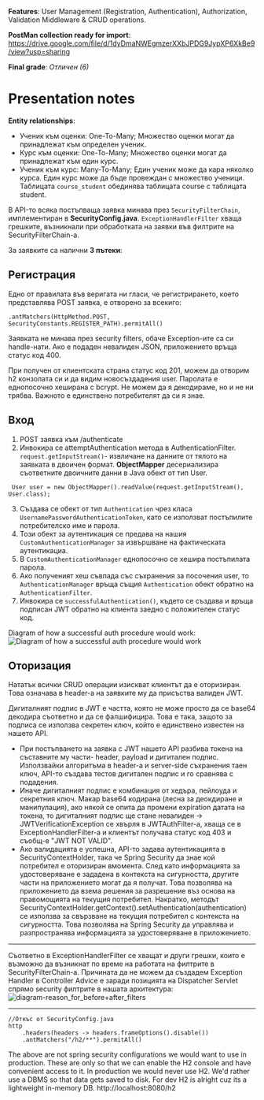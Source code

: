 **Features**: User Management (Registration, Authentication), Authorization, Validation Middleware & CRUD operations.

**PostMan collection ready for import**: https://drive.google.com/file/d/1dyDmaNWEgmzerXXbJPDG9JypXP6XkBe9/view?usp=sharing

**Final grade**: *Отличен (6)*

# Presentation notes

**Entity relationships**:
- Ученик към оценки: One-To-Many; Множество оценки могат да принадлежат към определен ученик.
- Курс към оценки: One-To-Many; Множество оценки могат да принадлежат към един курс.
- Ученик към курс: Many-To-Many; Един ученик може да кара няколко курса. Един курс може да бъде провеждан с множество ученици. Таблицата `course_student` обединява таблицата course с таблицата student.

В API-то всяка постъпваща заявка минава през `SecurityFilterChain`, имплементиран в **SecurityConfig.java**. `ExceptionHandlerFilter` хваща грешките, възникнали при обработката на заявки във филтрите на SecurityFilterChain-а.

За заявките са налични **3 пътеки**:

## Регистрация

Едно от правилата във веригата ни гласи, че регистрирането, което представлява POST заявка, е отворено за всекиго:

`.antMatchers(HttpMethod.POST, SecurityConstants.REGISTER_PATH).permitAll()`

Заявката не минава през security filters, обаче Exception-ите са си handle-нати. Ако е подаден невалиден JSON, приложението връща статус код 400.

При получен от клиентската страна статус код 201, можем да отворим h2 конзолата си и да видим новосъздадения user. Паролата е еднопосочно хеширана с bcrypt. Не можем да я декодираме, но и не ни трябва. Важното е единствено потребителят да си я знае.

## Вход

1. POST заявка към /authenticate
2. Инвокира се attemptAuthentication метода в AuthenticationFilter.
   `request.getInputStream()`- извличане на данните от тялото на заявката в двоичен формат.
   **ObjectMapper** десериализира съответните двоичните данни в Java обект от тип User.

```
 User user = new ObjectMapper().readValue(request.getInputStream(), User.class);
```

3. Създава се обект от тип `Authentication` чрез класа `UsernamePasswordAuthenticationToken`, като се използват постъпилите потребителско име и парола.
4. Този обект за аутентикация се предава на нашия `CustomAuthenticationManager` за извършване на фактическата аутентикациа.
5. В `CustomAuthenticationManager` еднопосочно се хешира постъпилата парола.
6. Ако полученият хеш съвпада със съхранения за посочения user, то `AuthenticationManager` връща същия `Authentication` обект обратно на `AuthenticationFilter`.
7. Инвокира се `successfulAuthentication()`, където се създава и връща подписан JWT обратно на клиента заедно с положителен статус код.

Diagram of how a successful auth procedure would work:
![Diagram of how a successful auth procedure would work](https://github.com/IsmailSalehCode/backend-grading/assets/55927975/1eb04d62-772f-4062-b4e5-8bb16822923c)

## Оторизация

Нататък всички CRUD операции изискват клиентът да е оторизиран. Това означава в header-а на заявките му да присъства валиден JWT.

Дигиталният подпис в JWT е частта, която не може просто да се base64 декодира съответно и да се фалшифицира. Това е така, защото за подписа се използва секретен ключ, който е единствено известен на нашето API.

- При постъпването на заявка с JWT нашето API разбива токена на съставните му части- header, payload и дигитален подпис. Използвайки алгоритъма в header-a и server-side съхранения таен ключ, API-то създава тестов дигитален подпис и го сравнява с подадения.
- Иначе дигиталният подпис е комбинация от хедъра, пейлоуда и секретния ключ. Макар base64 кодирана (лесна за деокдиране и манипулация), ако някой се опита да промени expiration датата на токена, то дигиталният подпис ще стане невалиден -> JWTVerificationException се хвърля в JWTAuthFilter-а, хваща се в ExceptionHandlerFilter-а и клиентът получава статус код 403 и съобщ-е "JWT NOT VALID".
- Ако валидацията е успешна, API-то задава аутентикацията в SecurityContextHolder, така че Spring Security да знае кой потребител е оторизиран вмомента. След като информацията за удостоверяване е зададена в контекста на сигурността, другите части на приложението могат да я получат. Това позволява на приложението да взема решения за разрешение въз основа на правомощията на текущия потребител. Накратко, методът SecurityContextHolder.getContext().setAuthentication(authentication) се използва за свързване на текущия потребител с контекста на сигурността. Това позволява на Spring Security да управлява и разпространява информацията за удостоверяване в приложението.

---

Съответно в ExceptionHandlerFilter се хващат и други грешки, които е възможно да възникнат по време на работата на филтрите в SecurityFilterChain-а. Причината да не можем да създадем Exception Handler в Controller Advice е заради позицията на Dispatcher Servlet спрямо security филтрите в нашата архитектура:
![diagram-reason_for_before+after_filters](https://github.com/IsmailSalehCode/backend-grading/assets/55927975/262f52d4-6580-4a29-b2f6-9d679644450d)

---

```
//Откъс от SecurityConfig.java
http
    .headers(headers -> headers.frameOptions().disable())
    .antMatchers("/h2/**").permitAll()
```

The above are not spring security configurations we would want to use in production. These are only so that we can enable the H2 console and have convenient access to it.
In production we would never use H2. We'd rather use a DBMS so that data gets saved to disk. For dev H2 is alright cuz its a lightweight in-memory DB.
http://localhost:8080/h2



